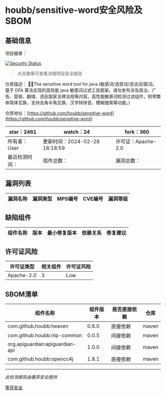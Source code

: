 # houbb/sensitive-word安全风险及SBOM

## 基础信息

项目徽章：

[![Security Status](https://www.murphysec.com/platform3/v31/badge/1775223214831841280.svg)](https://www.murphysec.com/console/report/1750220658141462528/1775223214831841280)

> 点击徽章可查看详细项目安全报告

仓库描述： 👮‍♂️The sensitive word tool for java.(敏感词/违禁词/违法词/脏词。基于 DFA 算法实现的高性能 java 敏感词过滤工具框架。请勿发布涉及政治、广告、营销、翻墙、违反国家法律法规等内容。高性能敏感词检测过滤组件，附带繁体简体互换，支持全角半角互换，汉字转拼音，模糊搜索等功能。)

仓库地址：[https://github.com/houbb/sensitive-word](https://github.com/houbb/sensitive-word)

| star：2461 | watch：24 | fork：360 |
| ----------- | -------------- | ------------ |
| 所有者：User | 更新时间：2024-02-28 16:18:59 | 许可证：Apache-2.0 |
| 最近检测时间： | 组件总数： | 漏洞总数： |




## 漏洞列表

| 漏洞名称 | 漏洞类型 | MPS编号 | CVE编号 | 漏洞等级 |
| ------- | ------ | ------- | ------ | ----- |





## 缺陷组件

| 组件名称 | 版本 | 最小修复版本 | 依赖关系 | 修复建议 |
| -------- | ---- | ------------ | -------- | -------- |





## 许可证风险

| 许可证类型 | 相关组件 | 许可证风险 |
| ---------- | -------- | ---------- |
|Apache-2.0|3|Low|




## SBOM清单

| 组件名称 | 组件版本 | 是否直接依赖 | 仓库 |
| -------- | -------- | ------------ | ---- |
|com.github.houbb:heaven|0.6.0|直接依赖|maven|
|com.github.houbb:nlp-common|0.0.5|间接依赖|maven|
|org.apiguardian:apiguardian-api|1.0.0|间接依赖|maven|
|com.github.houbb:opencc4j|1.8.1|直接依赖|maven|


------

*此检测报告由墨菲安全提供*

[墨菲安全](www.murphysec.com)